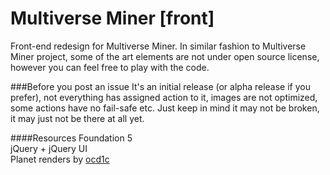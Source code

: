 Multiverse Miner [front]
=====================

Front-end redesign for Multiverse Miner. In similar fashion to Multiverse Miner project, some of the art elements are not under open source license, however you can feel free to play with the code.

###Before you post an issue
It's an initial release (or alpha release if you prefer), not everything has assigned action to it, images are not optimized, some actions have no fail-safe etc. Just keep in mind it may not be broken, it may just not be there at all yet.

####Resources
Foundation 5  
jQuery + jQuery UI  
Planet renders by [ocd1c](http://ocd1c-stock.deviantart.com/)
